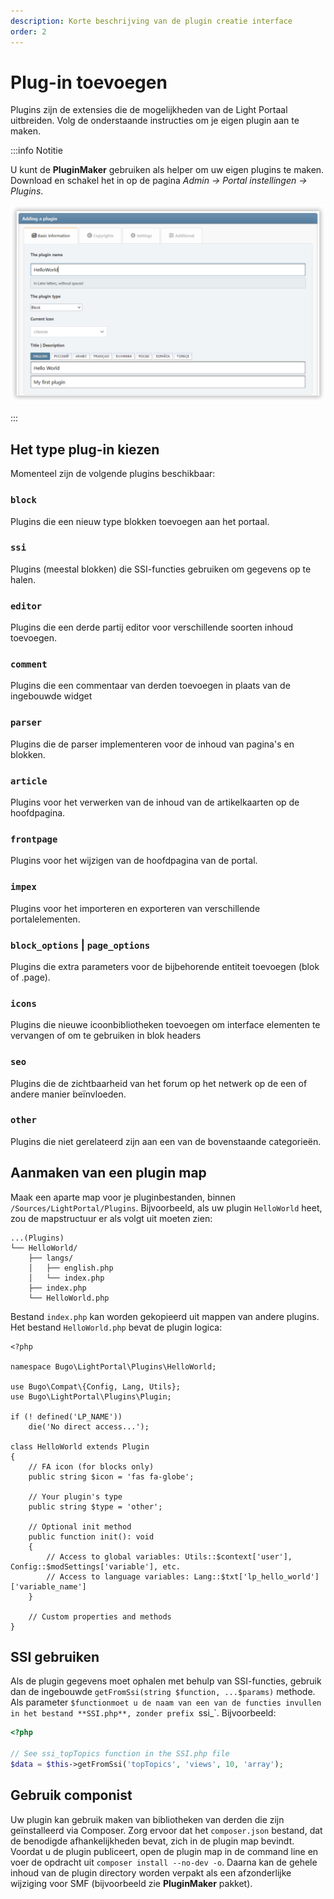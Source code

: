 ```yaml
---
description: Korte beschrijving van de plugin creatie interface
order: 2
---
```


# Plug-in toevoegen

Plugins zijn de extensies die de mogelijkheden van de Light Portaal uitbreiden. Volg de onderstaande instructies om je eigen plugin aan te maken.

:::info Notitie

U kunt de **PluginMaker** gebruiken als helper om uw eigen plugins te maken. Download en schakel het in op de pagina _Admin -> Portal instellingen -> Plugins_.

![Create a new plugin with PluginMaker](create_plugin.png)

:::

## Het type plug-in kiezen

Momenteel zijn de volgende plugins beschikbaar:

### `block`

Plugins die een nieuw type blokken toevoegen aan het portaal.

### `ssi`

Plugins (meestal blokken) die SSI-functies gebruiken om gegevens op te halen.

### `editor`

Plugins die een derde partij editor voor verschillende soorten inhoud toevoegen.

### `comment`

Plugins die een commentaar van derden toevoegen in plaats van de ingebouwde widget

### `parser`

Plugins die de parser implementeren voor de inhoud van pagina's en blokken.

### `article`

Plugins voor het verwerken van de inhoud van de artikelkaarten op de hoofdpagina.

### `frontpage`

Plugins voor het wijzigen van de hoofdpagina van de portal.

### `impex`

Plugins voor het importeren en exporteren van verschillende portalelementen.

### `block_options` | `page_options`

Plugins die extra parameters voor de bijbehorende entiteit toevoegen (blok of .page).

### `icons`

Plugins die nieuwe icoonbibliotheken toevoegen om interface elementen te vervangen of om te gebruiken in blok headers

### `seo`

Plugins die de zichtbaarheid van het forum op het netwerk op de een of andere manier beïnvloeden.

### `other`

Plugins die niet gerelateerd zijn aan een van de bovenstaande categorieën.

## Aanmaken van een plugin map

Maak een aparte map voor je pluginbestanden, binnen `/Sources/LightPortal/Plugins`. Bijvoorbeeld, als uw plugin `HelloWorld` heet, zou de mapstructuur er als volgt uit moeten zien:

```
...(Plugins)
└── HelloWorld/
    ├── langs/
    │   ├── english.php
    │   └── index.php
    ├── index.php
    └── HelloWorld.php
```

Bestand `index.php` kan worden gekopieerd uit mappen van andere plugins. Het bestand `HelloWorld.php` bevat de plugin logica:

```php:line-numbers
<?php

namespace Bugo\LightPortal\Plugins\HelloWorld;

use Bugo\Compat\{Config, Lang, Utils};
use Bugo\LightPortal\Plugins\Plugin;

if (! defined('LP_NAME'))
	die('No direct access...');

class HelloWorld extends Plugin
{
    // FA icon (for blocks only)
    public string $icon = 'fas fa-globe';

    // Your plugin's type
    public string $type = 'other';

    // Optional init method
    public function init(): void
    {
        // Access to global variables: Utils::$context['user'], Config::$modSettings['variable'], etc.
        // Access to language variables: Lang::$txt['lp_hello_world']['variable_name']
    }

    // Custom properties and methods
}

```

## SSI gebruiken

Als de plugin gegevens moet ophalen met behulp van SSI-functies, gebruik dan de ingebouwde `getFromSsi(string $function, ...$params)` methode. Als parameter `$functionmoet u de naam van een van de functies invullen in het bestand **SSI.php**, zonder prefix `ssi_\`. Bijvoorbeeld:

```php
<?php

// See ssi_topTopics function in the SSI.php file
$data = $this->getFromSsi('topTopics', 'views', 10, 'array');
```

## Gebruik componist

Uw plugin kan gebruik maken van bibliotheken van derden die zijn geïnstalleerd via Composer. Zorg ervoor dat het `composer.json` bestand, dat de benodigde afhankelijkheden bevat, zich in de plugin map bevindt. Voordat u de plugin publiceert, open de plugin map in de command line en voer de opdracht uit `composer install --no-dev -o`. Daarna kan de gehele inhoud van de plugin directory worden verpakt als een afzonderlijke wijziging voor SMF (bijvoorbeeld zie **PluginMaker** pakket).
